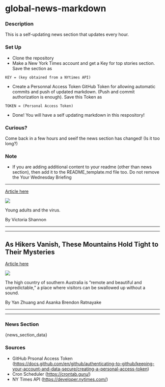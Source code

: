 # global-news-markdown

### Description 
This is a self-updating news section that updates every hour.

### Set Up 
* Clone the repository
* Make a New York Times account and get a Key for top stories section. Save the section as 
 ```
 KEY = (key obtained from a NYtimes API)
 ```
*  Create a Personnal Access Token GitHub Token for allowing automatic commits and push of updated markdown. (Push and commit authorization is enough). Save this Token as 
```
TOKEN = (Personal Access Token)
```
* Done! You will have a self updating markdown in this respository!

### Curious?
Come back in a few hours and seeif the news section has changed! (Is it too long?)

### Note
* If you are adding additional content to your readme (other than news section), then add it to the README_template.md file too. Do not remove the Your Wednesday Briefing
-----------------------

[Article here](https://www.nytimes.com/2021/08/04/briefing/delta-variant-cuomo-climate.html)

[![](https://static01.nyt.com/images/2021/08/04/us/04europe-briefing-nl-lede-2-promo/merlin_187506714_19ebdaa7-de9a-4e97-a2d6-8fc00c0802b5-superJumbo.jpg)](https://www.nytimes.com/2021/08/04/briefing/delta-variant-cuomo-climate.html)

Young adults and the virus.

By Victoria Shannon

* * *

* * *

As Hikers Vanish, These Mountains Hold Tight to Their Mysteries
---------------------------------------------------------------

[Article here](https://www.nytimes.com/2021/08/04/world/asia/wonnangatta-valley-disappearances.html)

[![](https://static01.nyt.com/images/2021/08/04/world/04oz-disappearances-promo/00oz-disappearances1-superJumbo.jpg)](https://www.nytimes.com/2021/08/04/world/asia/wonnangatta-valley-disappearances.html)

The high country of southern Australia is “remote and beautiful and unpredictable,” a place where visitors can be swallowed up without a sound.

By Yan Zhuang and Asanka Brendon Ratnayake

* * *

* * *

### News Section 
{news_section_data}


### Sources 
* GitHub Prsonal Access Token (https://docs.github.com/en/github/authenticating-to-github/keeping-your-account-and-data-secure/creating-a-personal-access-token)
* Cron Scheduler (https://crontab.guru/)
* NY Times API (https://developer.nytimes.com/)
